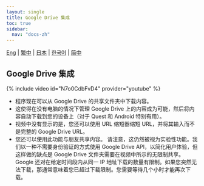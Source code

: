 ```yaml
---
layout: single
title: Google Drive 集成
toc: true
sidebar:
  nav: "docs-zh"
---
```

[Eng](/dancexr/features/googledrive) | [繁中](/tw/dancexr/features/googledrive) | [日本](/jp/dancexr/features/googledrive) | [한국어](/kr/dancexr/features/googledrive) | [简中](/zh/dancexr/features/googledrive)


## Google Drive 集成
{% include video id="N7o0CdbFvD4" provider="youtube" %}
* 程序现在可以从 Google Drive 的共享文件夹中下载内容。
* 这使得在没有电脑的情况下管理 Google Drive 上的内容成为可能，然后将内容自动下载到您的设备上（对于 Quest 和 Android 特别有用）。
* 视频中没有显示的是，您还可以使用 URL 缩短器缩短 URL，并将其输入而不是完整的 Google Drive URL。
* 您还可以使用此功能与朋友共享内容。
请注意，这仍然被视为实验性功能。我们以一种不需要身份验证的方式使用 Google Drive API，以简化用户体验，但这样做的缺点是 Google Drive 文件夹需要在视频中所示的无限制共享。Google 还对在给定时间段内从同一 IP 地址下载的数量有限制。如果您突然无法下载，那通常意味着您已超过下载限制。您需要等待几个小时才能再次下载。